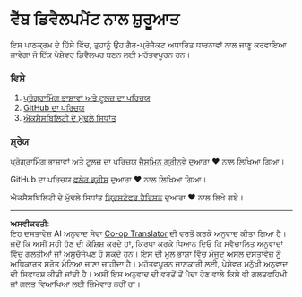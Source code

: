 <!--
CO_OP_TRANSLATOR_METADATA:
{
  "original_hash": "770d9f83dddc841c19f210dee5fe0712",
  "translation_date": "2025-10-03T13:27:00+00:00",
  "source_file": "1-getting-started-lessons/README.md",
  "language_code": "pa"
}
-->
# ਵੈੱਬ ਡਿਵੈਲਪਮੈਂਟ ਨਾਲ ਸ਼ੁਰੂਆਤ

ਇਸ ਪਾਠਕ੍ਰਮ ਦੇ ਹਿੱਸੇ ਵਿੱਚ, ਤੁਹਾਨੂੰ ਉਹ ਗੈਰ-ਪ੍ਰੋਜੈਕਟ ਅਧਾਰਿਤ ਧਾਰਨਾਵਾਂ ਨਾਲ ਜਾਣੂ ਕਰਵਾਇਆ ਜਾਵੇਗਾ ਜੋ ਇੱਕ ਪੇਸ਼ੇਵਰ ਡਿਵੈਲਪਰ ਬਣਨ ਲਈ ਮਹੱਤਵਪੂਰਨ ਹਨ।

### ਵਿਸ਼ੇ

1. [ਪ੍ਰੋਗ੍ਰਾਮਿੰਗ ਭਾਸ਼ਾਵਾਂ ਅਤੇ ਟੂਲਜ਼ ਦਾ ਪਰਿਚਯ](1-intro-to-programming-languages/README.md)
2. [GitHub ਦਾ ਪਰਿਚਯ](2-github-basics/README.md)
3. [ਐਕਸੈਸਬਿਲਿਟੀ ਦੇ ਮੁੱਢਲੇ ਸਿਧਾਂਤ](3-accessibility/README.md)

### ਸ਼੍ਰੇਯ

ਪ੍ਰੋਗ੍ਰਾਮਿੰਗ ਭਾਸ਼ਾਵਾਂ ਅਤੇ ਟੂਲਜ਼ ਦਾ ਪਰਿਚਯ [ਜੈਸਮਿਨ ਗ੍ਰੀਨਵੇ](https://twitter.com/paladique) ਦੁਆਰਾ ♥️ ਨਾਲ ਲਿਖਿਆ ਗਿਆ।

GitHub ਦਾ ਪਰਿਚਯ [ਫਲੋਰ ਡ੍ਰੀਸ](https://twitter.com/floordrees) ਦੁਆਰਾ ♥️ ਨਾਲ ਲਿਖਿਆ ਗਿਆ।

ਐਕਸੈਸਬਿਲਿਟੀ ਦੇ ਮੁੱਢਲੇ ਸਿਧਾਂਤ [ਕ੍ਰਿਸਟੋਫਰ ਹੈਰਿਸਨ](https://twitter.com/geektrainer) ਦੁਆਰਾ ♥️ ਨਾਲ ਲਿਖੇ ਗਏ।

---

**ਅਸਵੀਕਰਤੀ**:  
ਇਹ ਦਸਤਾਵੇਜ਼ AI ਅਨੁਵਾਦ ਸੇਵਾ [Co-op Translator](https://github.com/Azure/co-op-translator) ਦੀ ਵਰਤੋਂ ਕਰਕੇ ਅਨੁਵਾਦ ਕੀਤਾ ਗਿਆ ਹੈ। ਜਦੋਂ ਕਿ ਅਸੀਂ ਸਹੀ ਹੋਣ ਦੀ ਕੋਸ਼ਿਸ਼ ਕਰਦੇ ਹਾਂ, ਕਿਰਪਾ ਕਰਕੇ ਧਿਆਨ ਦਿਓ ਕਿ ਸਵੈਚਾਲਿਤ ਅਨੁਵਾਦਾਂ ਵਿੱਚ ਗਲਤੀਆਂ ਜਾਂ ਅਸੁਚੱਜੇਪਣ ਹੋ ਸਕਦੇ ਹਨ। ਇਸ ਦੀ ਮੂਲ ਭਾਸ਼ਾ ਵਿੱਚ ਮੌਜੂਦ ਅਸਲ ਦਸਤਾਵੇਜ਼ ਨੂੰ ਅਧਿਕਾਰਤ ਸਰੋਤ ਮੰਨਿਆ ਜਾਣਾ ਚਾਹੀਦਾ ਹੈ। ਮਹੱਤਵਪੂਰਨ ਜਾਣਕਾਰੀ ਲਈ, ਪੇਸ਼ੇਵਰ ਮਨੁੱਖੀ ਅਨੁਵਾਦ ਦੀ ਸਿਫਾਰਸ਼ ਕੀਤੀ ਜਾਂਦੀ ਹੈ। ਅਸੀਂ ਇਸ ਅਨੁਵਾਦ ਦੀ ਵਰਤੋਂ ਤੋਂ ਪੈਦਾ ਹੋਣ ਵਾਲੇ ਕਿਸੇ ਵੀ ਗਲਤਫਹਿਮੀ ਜਾਂ ਗਲਤ ਵਿਆਖਿਆ ਲਈ ਜ਼ਿੰਮੇਵਾਰ ਨਹੀਂ ਹਾਂ।